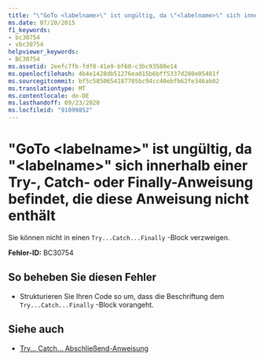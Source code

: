```yaml
---
title: "\"GoTo <labelname>\" ist ungültig, da \"<labelname>\" sich innerhalb einer Try-, Catch- oder Finally-Anweisung befindet, die diese Anweisung nicht enthält"
ms.date: 07/20/2015
f1_keywords:
- bc30754
- vbc30754
helpviewer_keywords:
- BC30754
ms.assetid: 2eefc7fb-fdf0-41e9-bf60-c3bc93580e14
ms.openlocfilehash: 4b4e1428db51276ea015b6bff5337d280e05481f
ms.sourcegitcommit: bf5c5850654187705bc94cc40ebfb62fe346ab02
ms.translationtype: MT
ms.contentlocale: de-DE
ms.lasthandoff: 09/23/2020
ms.locfileid: "91099852"
---
```

# <a name="goto-labelname-is-not-valid-because-labelname-is-inside-a-try-catch-or-finally-statement-that-does-not-contain-this-statement"></a>"GoTo \<labelname>" ist ungültig, da "\<labelname>" sich innerhalb einer Try-, Catch- oder Finally-Anweisung befindet, die diese Anweisung nicht enthält

Sie können nicht in einen `Try...Catch...Finally` -Block verzweigen.  
  
 **Fehler-ID:** BC30754  
  
## <a name="to-correct-this-error"></a>So beheben Sie diesen Fehler  
  
- Strukturieren Sie Ihren Code so um, dass die Beschriftung dem `Try...Catch...Finally` -Block vorangeht.  
  
## <a name="see-also"></a>Siehe auch

- [Try... Catch... Abschließend-Anweisung](../language-reference/statements/try-catch-finally-statement.md)
